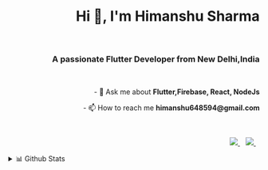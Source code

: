 
  

<h1 align="right">Hi 👋, I'm Himanshu Sharma</h1>
&nbsp;
<div align="right">
  <h3 >A passionate Flutter Developer from New Delhi,India</h3>
&nbsp;

<p >
  - 💬 Ask me about <b>Flutter,Firebase, React, NodeJs</b>
  </p>

<p >
  - 📫 How to reach me <b>himanshu648594@gmail.com</b>
  </p>
  </div>
&nbsp;&nbsp;

<p align="right">

  <a href="https://www.linkedin.com/in/himanshu-sharma-0666a5129">
    <img src="https://img.shields.io/badge/linkedin-%230077B5.svg?&style=for-the-badge&logo=linkedin&logoColor=white" />
  </a>&nbsp;&nbsp;
  <a href="https://www.instagram.com/himanshu.sharma.64/">
    <img src="https://img.shields.io/badge/instagram-%23E4405F.svg?&style=for-the-badge&logo=instagram&logoColor=white" />        
  </a>&nbsp;&nbsp;
</p>
<p align="right">
   <details>
<summary>📊 Github Stats</summary>

![Himanshu most used languages](https://github-readme-stats.vercel.app/api/top-langs/?username=himanshu64&theme=vue) ![Himanshu github stats](https://github-readme-stats.wasabeef.vercel.app/api?username=himanshu64&show_icons=true&line_height=21&show_icons=true&theme=vue)
  </p>

<p align="right"> 
  Visitor count<br>
  <img src="https://profile-counter.glitch.me/himanshu64/count.svg" />
</p>
